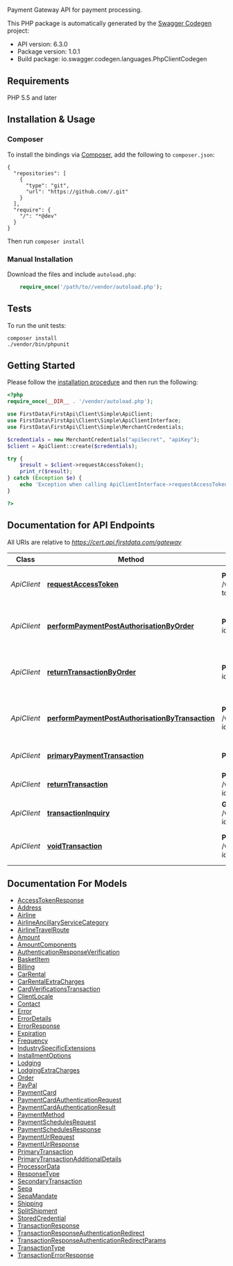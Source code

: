 # 
Payment Gateway API for payment processing.

This PHP package is automatically generated by the [Swagger Codegen](https://github.com/swagger-api/swagger-codegen) project:

- API version: 6.3.0
- Package version: 1.0.1
- Build package: io.swagger.codegen.languages.PhpClientCodegen

## Requirements

PHP 5.5 and later

## Installation & Usage
### Composer

To install the bindings via [Composer](http://getcomposer.org/), add the following to `composer.json`:

```
{
  "repositories": [
    {
      "type": "git",
      "url": "https://github.com//.git"
    }
  ],
  "require": {
    "/": "*@dev"
  }
}
```

Then run `composer install`

### Manual Installation

Download the files and include `autoload.php`:

```php
    require_once('/path/to//vendor/autoload.php');
```

## Tests

To run the unit tests:

```
composer install
./vendor/bin/phpunit
```

## Getting Started

Please follow the [installation procedure](#installation--usage) and then run the following:

```php
<?php
require_once(__DIR__ . '/vendor/autoload.php');

use FirstData\FirstApi\Client\Simple\ApiClient;
use FirstData\FirstApi\Client\Simple\ApiClientInterface;
use FirstData\FirstApi\Client\Simple\MerchantCredentials;

$credentials = new MerchantCredentials("apiSecret", "apiKey");
$client = ApiClient::create($credentials);

try {
    $result = $client->requestAccessToken();
    print_r($result);
} catch (Exception $e) {
    echo 'Exception when calling ApiClientInterface->requestAccessToken: ', $e->getMessage(), PHP_EOL;
}

?>
```

## Documentation for API Endpoints

All URIs are relative to *https://cert.api.firstdata.com/gateway*

Class | Method | HTTP request | Description
------------ | ------------- | ------------- | -------------
*ApiClient* | [**requestAccessToken**](docs/Api/ApiClient.md#requestAccessToken) | **POST** /v1/authentication/access-tokens | Generate an access token for user authentication
*ApiClient* | [**performPaymentPostAuthorisationByOrder**](docs/Api/ApiClient.md#performPaymentPostAuthorisationByOrder) | **POST** /v1/orders/{order-id}/postauth | Use this to capture/complete a transaction. Partial postauths are allowed.
*ApiClient* | [**returnTransactionByOrder**](docs/Api/ApiClient.md#returnTransactionByOrder) | **POST** /v1/orders/{order-id}/return | Use this to return/refund on the order. Partial returns are allowed.
*ApiClient* | [**performPaymentPostAuthorisationByTransaction**](docs/Api/ApiClient.md#performPaymentPostAuthorisationByTransaction) | **POST** /v1/payments/{transaction-id}/postauth | Use this to capture/complete a transaction. Partial postauths are allowed.
*ApiClient* | [**primaryPaymentTransaction**](docs/Api/ApiClient.md#primaryPaymentTransaction) | **POST** /v1/payments | Generate a primary transaction
*ApiClient* | [**returnTransaction**](docs/Api/ApiClient.md#returnTransaction) | **POST** /v1/payments/{transaction-id}/return | Return/refund a transaction.
*ApiClient* | [**transactionInquiry**](docs/Api/ApiClient.md#transactionInquiry) | **GET** /v1/payments/{transaction-id} | Retrieve the state of a transaction
*ApiClient* | [**voidTransaction**](docs/Api/ApiClient.md#voidTransaction) | **POST** /v1/payments/{transaction-id}/void | Reverse a previous action on an existing transaction


## Documentation For Models

 - [AccessTokenResponse](docs/Model/AccessTokenResponse.md)
 - [Address](docs/Model/Address.md)
 - [Airline](docs/Model/Airline.md)
 - [AirlineAncillaryServiceCategory](docs/Model/AirlineAncillaryServiceCategory.md)
 - [AirlineTravelRoute](docs/Model/AirlineTravelRoute.md)
 - [Amount](docs/Model/Amount.md)
 - [AmountComponents](docs/Model/AmountComponents.md)
 - [AuthenticationResponseVerification](docs/Model/AuthenticationResponseVerification.md)
 - [BasketItem](docs/Model/BasketItem.md)
 - [Billing](docs/Model/Billing.md)
 - [CarRental](docs/Model/CarRental.md)
 - [CarRentalExtraCharges](docs/Model/CarRentalExtraCharges.md)
 - [CardVerificationsTransaction](docs/Model/CardVerificationsTransaction.md)
 - [ClientLocale](docs/Model/ClientLocale.md)
 - [Contact](docs/Model/Contact.md)
 - [Error](docs/Model/Error.md)
 - [ErrorDetails](docs/Model/ErrorDetails.md)
 - [ErrorResponse](docs/Model/ErrorResponse.md)
 - [Expiration](docs/Model/Expiration.md)
 - [Frequency](docs/Model/Frequency.md)
 - [IndustrySpecificExtensions](docs/Model/IndustrySpecificExtensions.md)
 - [InstallmentOptions](docs/Model/InstallmentOptions.md)
 - [Lodging](docs/Model/Lodging.md)
 - [LodgingExtraCharges](docs/Model/LodgingExtraCharges.md)
 - [Order](docs/Model/Order.md)
 - [PayPal](docs/Model/PayPal.md)
 - [PaymentCard](docs/Model/PaymentCard.md)
 - [PaymentCardAuthenticationRequest](docs/Model/PaymentCardAuthenticationRequest.md)
 - [PaymentCardAuthenticationResult](docs/Model/PaymentCardAuthenticationResult.md)
 - [PaymentMethod](docs/Model/PaymentMethod.md)
 - [PaymentSchedulesRequest](docs/Model/PaymentSchedulesRequest.md)
 - [PaymentSchedulesResponse](docs/Model/PaymentSchedulesResponse.md)
 - [PaymentUrlRequest](docs/Model/PaymentUrlRequest.md)
 - [PaymentUrlResponse](docs/Model/PaymentUrlResponse.md)
 - [PrimaryTransaction](docs/Model/PrimaryTransaction.md)
 - [PrimaryTransactionAdditionalDetails](docs/Model/PrimaryTransactionAdditionalDetails.md)
 - [ProcessorData](docs/Model/ProcessorData.md)
 - [ResponseType](docs/Model/ResponseType.md)
 - [SecondaryTransaction](docs/Model/SecondaryTransaction.md)
 - [Sepa](docs/Model/Sepa.md)
 - [SepaMandate](docs/Model/SepaMandate.md)
 - [Shipping](docs/Model/Shipping.md)
 - [SplitShipment](docs/Model/SplitShipment.md)
 - [StoredCredential](docs/Model/StoredCredential.md)
 - [TransactionResponse](docs/Model/TransactionResponse.md)
 - [TransactionResponseAuthenticationRedirect](docs/Model/TransactionResponseAuthenticationRedirect.md)
 - [TransactionResponseAuthenticationRedirectParams](docs/Model/TransactionResponseAuthenticationRedirectParams.md)
 - [TransactionType](docs/Model/TransactionType.md)
 - [TransactionErrorResponse](docs/Model/TransactionErrorResponse.md)



